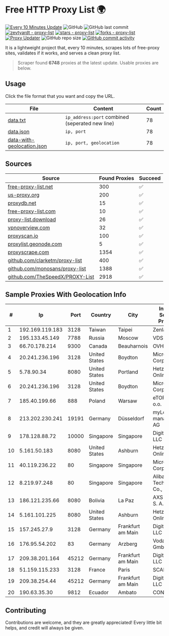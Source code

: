 
# Free HTTP Proxy List 🌍

[![Every 10 Minutes Update](https://github.com/mertguvencli/http-proxy-list/actions/workflows/main.yml/badge.svg?branch=main)](https://github.com/mertguvencli/http-proxy-list/actions/workflows/main.yml)
![GitHub](https://img.shields.io/github/license/mertguvencli/http-proxy-list)
![GitHub last commit](https://img.shields.io/github/last-commit/mertguvencli/http-proxy-list)
[![zevtyardt - proxy-list](https://img.shields.io/static/v1?label=zevtyardt&message=proxy-list&color=blue&logo=github)](https://github.com/zevtyardt/proxy-list "Go to GitHub repo")
[![stars - proxy-list](https://img.shields.io/github/stars/zevtyardt/proxy-list?style=social)](https://github.com/zevtyardt/proxy-list)
[![forks - proxy-list](https://img.shields.io/github/forks/zevtyardt/proxy-list?style=social)](https://github.com/zevtyardt/proxy-list)
[![Proxy Updater](https://github.com/zevtyardt/proxy-list/workflows/Proxy%20Updater/badge.svg)](https://github.com/zevtyardt/proxy-list/actions?query=workflow:"Proxy+Updater")
![GitHub repo size](https://img.shields.io/github/repo-size/zevtyardt/proxy-list)
[![GitHub commit activity](https://img.shields.io/github/commit-activity/m/zevtyardt/proxy-list?logo=commits)](https://github.com/zevtyardt/proxy-list/commits/main)

It is a lightweight project that, every 10 minutes, scrapes lots of free-proxy sites, validates if it works, and serves a clean proxy list.

> Scraper found **6748** proxies at the latest update. Usable proxies are below.

## Usage

Click the file format that you want and copy the URL.

|File|Content|Count|
|----|-------|-----|
|[data.txt](https://raw.githubusercontent.com/mertguvencli/http-proxy-list/main/proxy-list/data.txt)|`ip_address:port` combined (seperated new line)|78|
|[data.json](https://raw.githubusercontent.com/mertguvencli/http-proxy-list/main/proxy-list/data.json)|`ip, port`|78|
|[data-with-geolocation.json](https://raw.githubusercontent.com/mertguvencli/http-proxy-list/main/proxy-list/data-with-geolocation.json)|`ip, port, geolocation`|78|

## Sources

|Source|Found Proxies|Succeed|
|------|-------------|-------|
|[free-proxy-list.net](https://free-proxy-list.net)|300|✅|
|[us-proxy.org](https://www.us-proxy.org)|200|✅|
|[proxydb.net](http://proxydb.net)|15|✅|
|[free-proxy-list.com](https://free-proxy-list.com/?page=&port=&type%5B%5D=http&type%5B%5D=https&up_time=0&search=Search)|10|✅|
|[proxy-list.download](https://www.proxy-list.download/HTTP)|26|✅|
|[vpnoverview.com](https://vpnoverview.com/privacy/anonymous-browsing/free-proxy-servers)|32|✅|
|[proxyscan.io](https://www.proxyscan.io)|100|✅|
|[proxylist.geonode.com](https://proxylist.geonode.com/api/proxy-list?limit=300&page=1&sort_by=lastChecked&sort_type=desc&protocols=http,https)|5|✅|
|[proxyscrape.com](https://api.proxyscrape.com/v2/?request=displayproxies&protocol=http&timeout=10000&country=all&ssl=all&anonymity=all)|1354|✅|
|[github.com/clarketm/proxy-list](https://raw.githubusercontent.com/clarketm/proxy-list/master/proxy-list-raw.txt)|400|✅|
|[github.com/monosans/proxy-list](https://raw.githubusercontent.com/monosans/proxy-list/main/proxies/http.txt)|1388|✅|
|[github.com/TheSpeedX/PROXY-List](https://raw.githubusercontent.com/TheSpeedX/PROXY-List/master/http.txt)|2918|✅|


## Sample Proxies With Geolocation Info

|#|Ip|Port|Country|City|Internet Service Provider|
|-|--|----|-------|----|-------------------------|
|1|192.169.119.183|3128|Taiwan|Taipei|Zenlayer Inc|
|2|195.133.45.149|7788|Russia|Moscow|VDS|
|3|66.70.178.214|9300|Canada|Beauharnois|OVH SAS|
|4|20.241.236.196|3128|United States|Boydton|Microsoft Corporation|
|5|5.78.90.34|8080|United States|Portland|Hetzner Online GmbH|
|6|20.241.236.196|3128|United States|Boydton|Microsoft Corporation|
|7|185.40.199.66|888|Poland|Warsaw|eTOP sp. z o.o.|
|8|213.202.230.241|19191|Germany|Düsseldorf|myLoc managed IT AG|
|9|178.128.88.72|10000|Singapore|Singapore|DigitalOcean, LLC|
|10|5.161.50.183|8080|United States|Ashburn|Hetzner Online GmbH|
|11|40.119.236.22|80|Singapore|Singapore|Microsoft Corporation|
|12|8.219.97.248|80|Singapore|Singapore|Alibaba (US) Technology Co., Ltd.|
|13|186.121.235.66|8080|Bolivia|La Paz|AXS Bolivia S. A.|
|14|5.161.101.225|8080|United States|Ashburn|Hetzner Online GmbH|
|15|157.245.27.9|3128|Germany|Frankfurt am Main|DigitalOcean, LLC|
|16|176.95.54.202|83|Germany|Arzberg|Vodafone GmbH|
|17|209.38.201.164|45212|Germany|Frankfurt am Main|DigitalOcean, LLC|
|18|51.159.115.233|3128|France|Paris|SCALEWAY|
|19|209.38.254.44|45212|Germany|Frankfurt am Main|DigitalOcean, LLC|
|20|190.63.35.30|9812|Ecuador|Ambato|CONECEL|



## Contributing

Contributions are welcome, and they are greatly appreciated! Every
little bit helps, and credit will always be given.

